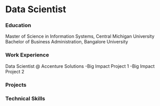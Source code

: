 # Data Scientist

### Education
Master of Science in Information Systems, Central Michigan University
Bachelor of Business Administration, Bangalore University

### Work Experience
Data Scientist @ Accenture Solutions
-Big Impact Project 1
-Big Impact Project 2

### Projects

### Technical Skills

